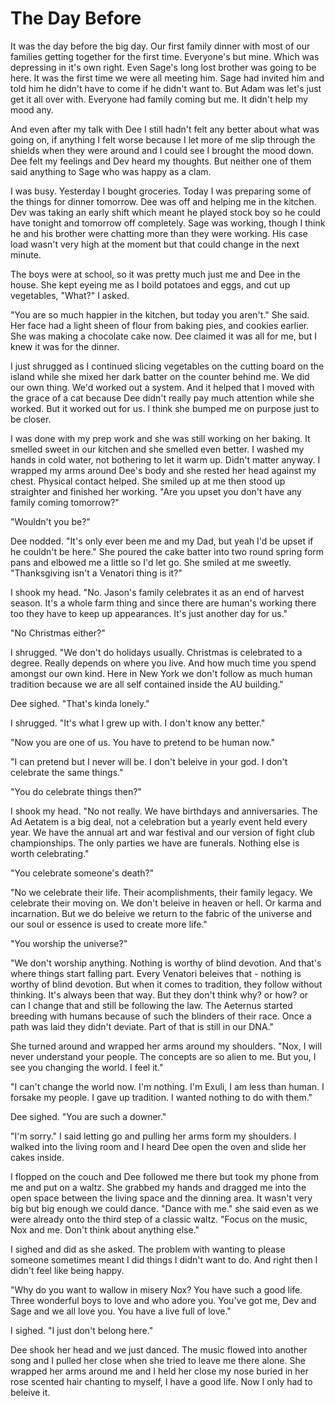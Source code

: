 # The Day Before

It was the day before the big day.  Our first family dinner with most of our families getting together for the first time.  Everyone's but mine.  Which was depressing in it's own right.  Even Sage's long lost brother was going to be here. It was the first time we were all meeting him.  Sage had invited him and told him he didn't have to come if he didn't want to.  But Adam was let's just get it all over with. Everyone had family coming but me.  It didn't help my mood any.

And even after my talk with Dee I still hadn't felt any better about what was going on, if anything I felt worse because I let more of me slip through the shields when they were around and I could see I brought the mood down.  Dee felt my feelings and Dev heard my thoughts.  But neither one of them said anything to Sage who was happy as a clam.

I was busy.  Yesterday I bought groceries.  Today I was preparing some of the things for dinner tomorrow.  Dee was off and helping me in the kitchen.  Dev was taking an early shift which meant he played stock boy so he could have tonight and tomorrow off completely.  Sage was working, though I think he and his brother were chatting more than they were working.  His case load wasn't very high at the moment but that could change in the next minute.

The boys were at school, so it was pretty much just me and Dee in the house.  She kept eyeing me as I boild potatoes and eggs, and cut up vegetables, "What?" I asked.

"You are so much happier in the kitchen, but today you aren't."  She said.  Her face had a light sheen of flour from baking pies, and cookies earlier.  She was making a chocolate cake now.  Dee claimed it was all for me, but I knew it was for the dinner.

I just shrugged as I continued slicing vegetables on the cutting board on the island while she mixed her dark batter on the counter behind me.  We did our own thing.  We'd worked out a system.  And it helped that I moved with the grace of a cat because Dee didn't really pay much attention while she worked.  But it worked out for us.  I think she bumped me on purpose just to be closer.

I was done with my prep work and she was still working on her baking.  It smelled sweet in our kitchen and she smelled even better.  I washed my hands in cold water, not bothering to let it warm up.  Didn't matter anyway. I wrapped my arms around Dee's body and she rested her head against my chest.  Physical contact helped.  She smiled up at me then stood up straighter and finished her working.  "Are you upset you don't have any family coming tomorrow?"

"Wouldn't you be?"

Dee nodded.  "It's only ever been me and my Dad, but yeah I'd be upset if he couldn't be here."  She poured the cake batter into two round spring form pans and elbowed me a little so I'd let go.  She smiled at me sweetly.  "Thanksgiving isn't a Venatori thing is it?"

I shook my head.  "No.  Jason's family celebrates it as an end of harvest season.  It's a whole farm thing and since there are human's working there too they have to keep up appearances.  It's just another day for us."

"No Christmas either?"

I shrugged.  "We don't do holidays usually.  Christmas is celebrated to a degree.  Really depends on where you live.  And how much time you spend amongst our own kind.  Here in New York we don't follow as much human tradition because we are all self contained inside the AU building."

Dee sighed.  "That's kinda lonely."

I shrugged.  "It's what I grew up with.  I don't know any better."

"Now you are one of us.  You have to pretend to be human now."

"I can pretend but I never will be.  I don't beleive in your god.  I don't celebrate the same things."

"You do celebrate things then?"

I shook my head.  "No not really.  We have birthdays and anniversaries.  The Ad Aetatem is a big deal, not a celebration but a yearly event held every year.  We have the annual art and war festival and our version of fight club championships.  The only parties we have are funerals.  Nothing else is worth celebrating."

"You celebrate someone's death?"

"No we celebrate their life.  Their acomplishments, their family legacy.  We celebrate their moving on.  We don't beleive in heaven or hell.  Or karma and incarnation.  But we do beleive we return to the fabric of the universe and our soul or essence is used to create more life."

"You worship the universe?"

"We don't worship anything.  Nothing is worthy of blind devotion.  And that's where things start falling part.  Every Venatori beleives that - nothing is worthy of blind devotion.  But when it comes to tradition, they follow without thinking.  It's always been that way.  But they don't think why?  or how?  or can I change that and still be following the law.  The Aeternus started breeding with humans because of such the blinders of their race.  Once a path was laid they didn't deviate.  Part of that is still in our DNA."

She turned around and wrapped her arms around my shoulders.  "Nox, I will never understand your people.  The concepts are so alien to me.  But you, I see you changing the world.  I feel it."

"I can't change the world now.  I'm nothing.  I'm Exuli, I am less than human.  I forsake my people.  I gave up tradition.  I wanted nothing to do with them."

Dee sighed.  "You are such a downer."

"I'm sorry."  I said letting go and pulling her arms form my shoulders.  I walked into the living room and I heard Dee open the oven and slide her cakes inside.

I flopped on the couch and Dee followed me there but took my phone from me and put on a waltz. She grabbed my hands and dragged me into the open space between the living space and the dinning area.  It wasn't very big but big enough we could dance.   "Dance with me."  she said even as we were already onto the third step of a classic waltz.  "Focus on the music, Nox and me.  Don't think about anything else."

I sighed and did as she asked.  The problem with wanting to please someone sometimes meant I did things I didn't want to do.  And right then I didn't feel like being happy.

"Why do you want to wallow in misery Nox?  You have such a good life. Three wonderful boys to love and who adore you.  You've got me, Dev and Sage and we all love you.  You have a live full of love."

I sighed.  "I just don't belong here."

Dee shook her head and we just danced.  The music flowed into another song and I pulled her close when she tried to leave me there alone.  She wrapped her arms around me and I held her close my nose buried in her rose scented hair chanting to myself, I have a good life.  Now I only had to beleive it.